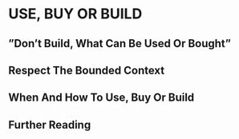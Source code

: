 # USE, BUY OR BUILD

## ”Don’t Build, What Can Be Used Or Bought”

## Respect The Bounded Context

## When And How To Use, Buy Or Build

## Further Reading

